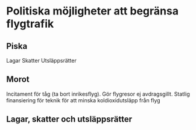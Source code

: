 # Politiska möjligheter att begränsa flygtrafik

## Piska
Lagar Skatter Utsläppsrätter

## Morot
Incitament för tåg (ta bort inrikesflyg). Gör flygresor ej avdragsgillt.
Statlig finansiering för teknik för att minska koldioxidutsläpp från flyg

## Lagar, skatter och utsläppsrätter


